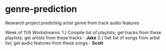 # genre-prediction
Research project predicting artist genre from track audio features

Week of 11/6 Workstreams:
1.) Compile list of playlists; get tracks from these playlists; get artists from these tracks - **Jake**
2.) Get list of songs from artist list; get audio features from these songs - **Scott**
